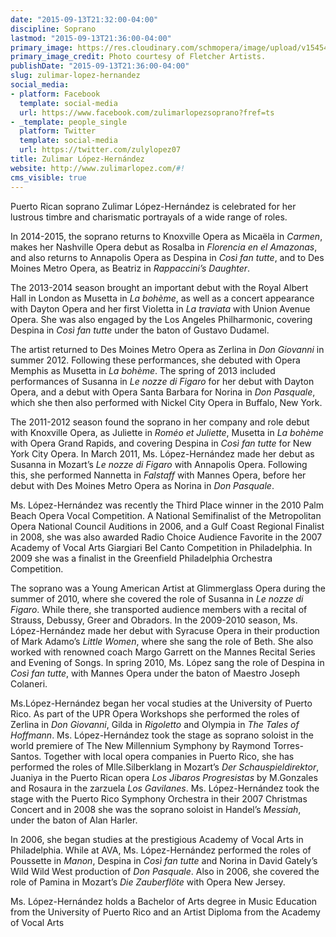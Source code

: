 ```yaml
---
date: "2015-09-13T21:32:00-04:00"
discipline: Soprano
lastmod: "2015-09-13T21:36:00-04:00"
primary_image: https://res.cloudinary.com/schmopera/image/upload/v1545409169/media/webhook-uploads/1442194487809/Zulimar_headshot1Resized.jpg.jpg
primary_image_credit: Photo courtesy of Fletcher Artists.
publishDate: "2015-09-13T21:36:00-04:00"
slug: zulimar-lopez-hernandez
social_media:
- platform: Facebook
  template: social-media
  url: https://www.facebook.com/zulimarlopezsoprano?fref=ts
- _template: people_single
  platform: Twitter
  template: social-media
  url: https://twitter.com/zulylopez07
title: Zulimar López-Hernández
website: http://www.zulimarlopez.com/#!
cms_visible: true
---
```


Puerto Rican soprano Zulimar López-Hernández is celebrated for her lustrous timbre and charismatic portrayals of a wide range of roles.

In 2014-2015, the soprano returns to Knoxville Opera as Micaëla in *Carmen*, makes her Nashville Opera debut as Rosalba in *Florencia en el Amazonas*, and also returns to Annapolis Opera as Despina in *Così fan tutte*, and to Des Moines Metro Opera, as Beatriz in *Rappaccini’s Daughter*.

The 2013-2014 season brought an important debut with the Royal Albert Hall in London as Musetta in *La bohème*, as well as a concert appearance with Dayton Opera and her first Violetta in *La traviata* with Union Avenue Opera. She was also engaged by the Los Angeles Philharmonic, covering Despina in *Così fan tutte* under the baton of Gustavo Dudamel.

The artist returned to Des Moines Metro Opera as Zerlina in *Don Giovanni* in summer 2012. Following these performances, she debuted with Opera Memphis as Musetta in *La bohème*. The spring of 2013 included performances of Susanna in *Le nozze di Figaro* for her debut with Dayton Opera, and a debut with Opera Santa Barbara for Norina in *Don Pasquale*, which she then also performed with Nickel City Opera in Buffalo, New York.

The 2011-2012 season found the soprano in her company and role debut with Knoxville Opera, as Juliette in *Roméo et Juliette*, Musetta in *La bohème* with Opera Grand Rapids, and covering Despina in *Così fan tutte* for New York City Opera. In March 2011, Ms. López-Hernández made her debut as Susanna in Mozart’s *Le nozze di Figaro* with Annapolis Opera. Following this, she performed Nannetta in *Falstaff* with Mannes Opera, before her debut with Des Moines Metro Opera as Norina in *Don Pasquale*.

Ms. López-Hernández was recently the Third Place winner in the 2010 Palm Beach Opera Vocal Competition. A National Semifinalist of the Metropolitan Opera National Council Auditions in 2006, and a Gulf Coast Regional Finalist in 2008, she was also awarded Radio Choice Audience Favorite in the 2007 Academy of Vocal Arts Giargiari Bel Canto Competition in Philadelphia. In 2009 she was a finalist in the Greenfield Philadelphia Orchestra Competition.

The soprano was a Young American Artist at Glimmerglass Opera during the summer of 2010, where she covered the role of Susanna in *Le nozze di Figaro*. While there, she transported audience members with a recital of Strauss, Debussy, Greer and Obradors. In the 2009-2010 season, Ms. López-Hernández made her debut with Syracuse Opera in their production of Mark Adamo’s *Little Women*, where she sang the role of Beth. She also worked with renowned coach Margo Garrett on the Mannes Recital Series and Evening of Songs. In spring 2010, Ms. López sang the role of Despina in *Così fan tutte*, with Mannes Opera under the baton of Maestro Joseph Colaneri.

Ms.López-Hernández began her vocal studies at the University of Puerto Rico. As part of the UPR Opera Workshops she performed the roles of Zerlina in *Don Giovanni*, Gilda in *Rigoletto* and Olympia in *The Tales of Hoffmann*. Ms. López-Hernández took the stage as soprano soloist in the world premiere of The New Millennium Symphony by Raymond Torres-Santos. Together with local opera companies in Puerto Rico, she has performed the roles of Mlle.Silberklang in Mozart’s *Der Schauspieldirektor*, Juaniya in the Puerto Rican opera *Los Jibaros Progresistas* by M.Gonzales and Rosaura in the zarzuela *Los Gavilanes*. Ms. López-Hernández took the stage with the Puerto Rico Symphony Orchestra in their 2007 Christmas Concert and in 2008 she was the soprano soloist in Handel’s *Messiah*, under the baton of Alan Harler.

In 2006, she began studies at the prestigious Academy of Vocal Arts in Philadelphia. While at AVA, Ms. López-Hernández performed the roles of Poussette in *Manon*, Despina in *Così fan tutte* and Norina in David Gately’s Wild Wild West production of *Don Pasquale*. Also in 2006, she covered the role of Pamina in Mozart’s *Die Zauberflöte* with Opera New Jersey.

Ms. López-Hernández holds a Bachelor of Arts degree in Music Education from the University of Puerto Rico and an Artist Diploma from the Academy of Vocal Arts
